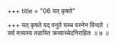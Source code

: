 +++
title = "06 यत् कृषते"

+++
यत् कृषते यद् वनुते यच्च वस्नेन विन्दते ।  
सर्व मत्र्यस्य तन्नास्ति क्रव्याच्चेदनिराहितः ॥ ७ ॥
